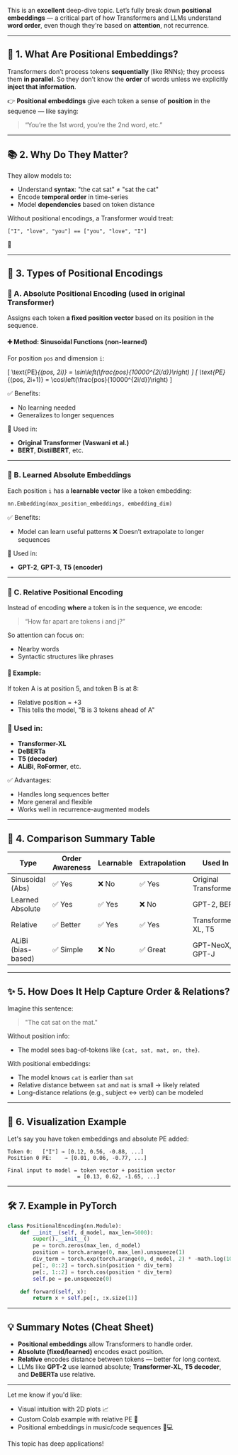 This is an **excellent** deep-dive topic. Let’s fully break down **positional embeddings** — a critical part of how Transformers and LLMs understand **word order**, even though they're based on **attention**, not recurrence.

---

## 🧭 1. What Are **Positional Embeddings**?

Transformers don’t process tokens **sequentially** (like RNNs); they process them **in parallel**. So they don’t know the **order** of words unless we explicitly **inject that information**.

👉 **Positional embeddings** give each token a sense of **position** in the sequence — like saying:
> “You’re the 1st word, you’re the 2nd word, etc.”

---

## 📚 2. Why Do They Matter?

They allow models to:
- Understand **syntax**: "the cat sat" ≠ "sat the cat"
- Encode **temporal order** in time-series
- Model **dependencies** based on token distance

Without positional encodings, a Transformer would treat:
```
["I", "love", "you"] == ["you", "love", "I"]
```
😬

---

## 🧮 3. Types of Positional Encodings

### 🔹 A. **Absolute Positional Encoding** (used in original Transformer)

Assigns each token **a fixed position vector** based on its position in the sequence.

#### ➕ Method: Sinusoidal Functions (non-learned)

For position `pos` and dimension `i`:

\[
\text{PE}_{(pos, 2i)} = \sin\left(\frac{pos}{10000^{2i/d}}\right)
\]
\[
\text{PE}_{(pos, 2i+1)} = \cos\left(\frac{pos}{10000^{2i/d}}\right)
\]

✅ Benefits:
- No learning needed
- Generalizes to longer sequences

🧠 Used in:
- **Original Transformer (Vaswani et al.)**
- **BERT**, **DistilBERT**, etc.

---

### 🔹 B. **Learned Absolute Embeddings**

Each position `i` has a **learnable vector** like a token embedding:
```python
nn.Embedding(max_position_embeddings, embedding_dim)
```

✅ Benefits:
- Model can learn useful patterns
❌ Doesn’t extrapolate to longer sequences

🧠 Used in:
- **GPT-2**, **GPT-3**, **T5 (encoder)**

---

### 🔸 C. **Relative Positional Encoding**

Instead of encoding **where** a token is in the sequence, we encode:
> “How far apart are tokens i and j?”

So attention can focus on:
- Nearby words
- Syntactic structures like phrases

#### 🚀 Example:
If token A is at position 5, and token B is at 8:
- Relative position = +3
- This tells the model, "B is 3 tokens ahead of A"

### 🧠 Used in:
- **Transformer-XL**
- **DeBERTa**
- **T5 (decoder)**
- **ALiBi**, **RoFormer**, etc.

✅ Advantages:
- Handles long sequences better
- More general and flexible
- Works well in recurrence-augmented models

---

## 🧪 4. Comparison Summary Table

| Type                 | Order Awareness | Learnable | Extrapolation | Used In              |
|----------------------|------------------|-----------|---------------|-----------------------|
| Sinusoidal (Abs)     | ✅ Yes           | ❌ No     | ✅ Yes         | Original Transformer |
| Learned Absolute     | ✅ Yes           | ✅ Yes     | ❌ No          | GPT-2, BERT          |
| Relative             | ✅ Better        | ✅ Yes     | ✅ Yes         | Transformer-XL, T5   |
| ALiBi (bias-based)   | ✅ Simple        | ❌ No      | ✅ Great       | GPT-NeoX, GPT-J       |

---

## ✨ 5. How Does It Help Capture **Order & Relations**?

Imagine this sentence:
> "The cat sat on the mat."

Without position info:
- The model sees bag-of-tokens like `{cat, sat, mat, on, the}`.

With positional embeddings:
- The model knows `cat` is earlier than `sat`
- Relative distance between `sat` and `mat` is small → likely related
- Long-distance relations (e.g., subject ↔ verb) can be modeled

---

## 📌 6. Visualization Example

Let's say you have token embeddings and absolute PE added:

```
Token 0:   ["I"] → [0.12, 0.56, -0.88, ...]
Position 0 PE:    → [0.01, 0.06, -0.77, ...]

Final input to model = token vector + position vector
                      = [0.13, 0.62, -1.65, ...]
```

---

## 🛠️ 7. Example in PyTorch

```python
class PositionalEncoding(nn.Module):
    def __init__(self, d_model, max_len=5000):
        super().__init__()
        pe = torch.zeros(max_len, d_model)
        position = torch.arange(0, max_len).unsqueeze(1)
        div_term = torch.exp(torch.arange(0, d_model, 2) * -math.log(10000.0) / d_model)
        pe[:, 0::2] = torch.sin(position * div_term)
        pe[:, 1::2] = torch.cos(position * div_term)
        self.pe = pe.unsqueeze(0)

    def forward(self, x):
        return x + self.pe[:, :x.size(1)]
```

---

## 💡 Summary Notes (Cheat Sheet)

- **Positional embeddings** allow Transformers to handle order.
- **Absolute (fixed/learned)** encodes exact position.
- **Relative** encodes distance between tokens — better for long context.
- LLMs like **GPT-2** use learned absolute; **Transformer-XL**, **T5 decoder**, and **DeBERTa** use relative.

---

Let me know if you'd like:
- Visual intuition with 2D plots 📈
- Custom Colab example with relative PE 🔢
- Positional embeddings in music/code sequences 🎵💻

This topic has deep applications!
